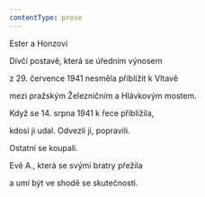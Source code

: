 ```yaml
---
contentType: prose
---
```


  

  

  

Ester a Honzovi

Dívčí postavě, která se úředním výnosem

z 29. července 1941 nesměla přiblížit k Vltavě

mezi pražským Železničním a Hlávkovým mostem.

Když se 14. srpna 1941 k řece přiblížila,

kdosi ji udal. Odvezli ji, popravili.

Ostatní se koupali.

Evě A., která se svými bratry přežila

a umí být ve shodě se skutečností.
